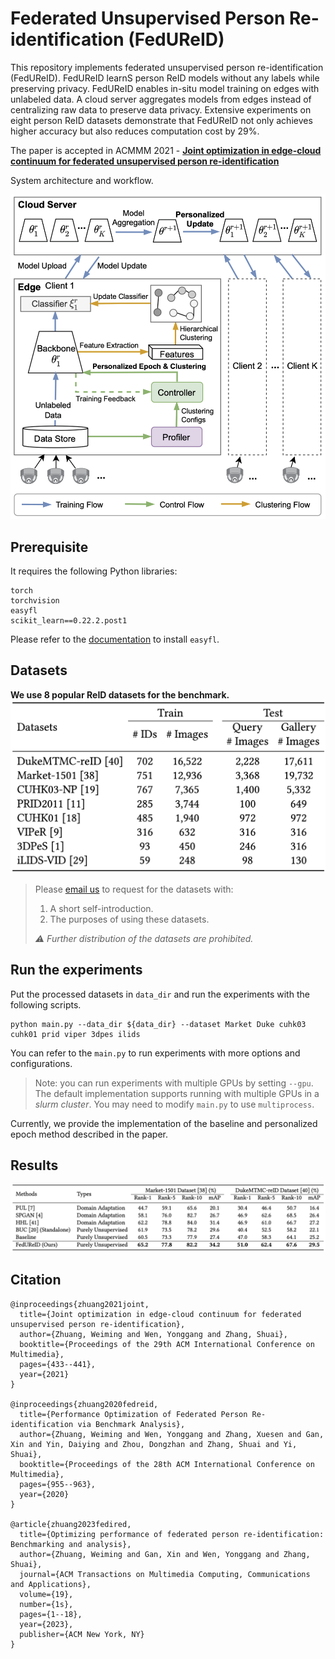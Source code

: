 # Federated Unsupervised Person Re-identification (FedUReID)

This repository implements federated unsupervised person re-identification (FedUReID). FedUReID learnS person ReID models without any labels while preserving privacy. FedUReID enables in-situ model training on edges with unlabeled data. A cloud server aggregates models from edges instead of centralizing raw data to preserve data privacy. Extensive experiments on eight person ReID datasets demonstrate that FedUReID not only achieves higher accuracy but also reduces computation cost by 29%.

The paper is accepted in ACMMM 2021 - **[Joint optimization in edge-cloud continuum for federated unsupervised person re-identification](https://arxiv.org/abs/2108.06493)**

System architecture and workflow.

<img src="images/fedureid.png" width="700">

## Prerequisite

It requires the following Python libraries:
```
torch
torchvision
easyfl
scikit_learn==0.22.2.post1
```

Please refer to the [documentation](https://easyfl.readthedocs.io/en/latest/get_started.html#installation) to install `easyfl`.

## Datasets

**We use 8 popular ReID datasets for the benchmark.**
<img src="images/datasets.png" width="700">

>
> Please [email us](weiming001@e.ntu.edu.sg) to request for the datasets with:
> 1. A short self-introduction.
> 2. The purposes of using these datasets.
>
> *⚠️ Further distribution of the datasets are prohibited.*

## Run the experiments

Put the processed datasets in `data_dir` and run the experiments with the following scripts.

```
python main.py --data_dir ${data_dir} --dataset Market Duke cuhk03 cuhk01 prid viper 3dpes ilids
```

You can refer to the `main.py` to run experiments with more options and configurations.

> Note: you can run experiments with multiple GPUs by setting `--gpu`. The default implementation supports running with multiple GPUs in a _slurm cluster_. You may need to modify `main.py` to use `multiprocess`.

Currently, we provide the implementation of the baseline and personalized epoch method described in the paper. 

## Results

<img src="images/results.png" width="700">


## Citation
```
@inproceedings{zhuang2021joint,
  title={Joint optimization in edge-cloud continuum for federated unsupervised person re-identification},
  author={Zhuang, Weiming and Wen, Yonggang and Zhang, Shuai},
  booktitle={Proceedings of the 29th ACM International Conference on Multimedia},
  pages={433--441},
  year={2021}
}

@inproceedings{zhuang2020fedreid,
  title={Performance Optimization of Federated Person Re-identification via Benchmark Analysis},
  author={Zhuang, Weiming and Wen, Yonggang and Zhang, Xuesen and Gan, Xin and Yin, Daiying and Zhou, Dongzhan and Zhang, Shuai and Yi, Shuai},
  booktitle={Proceedings of the 28th ACM International Conference on Multimedia},
  pages={955--963},
  year={2020}
}

@article{zhuang2023fedired,
  title={Optimizing performance of federated person re-identification: Benchmarking and analysis},
  author={Zhuang, Weiming and Gan, Xin and Wen, Yonggang and Zhang, Shuai},
  journal={ACM Transactions on Multimedia Computing, Communications and Applications},
  volume={19},
  number={1s},
  pages={1--18},
  year={2023},
  publisher={ACM New York, NY}
}
```

